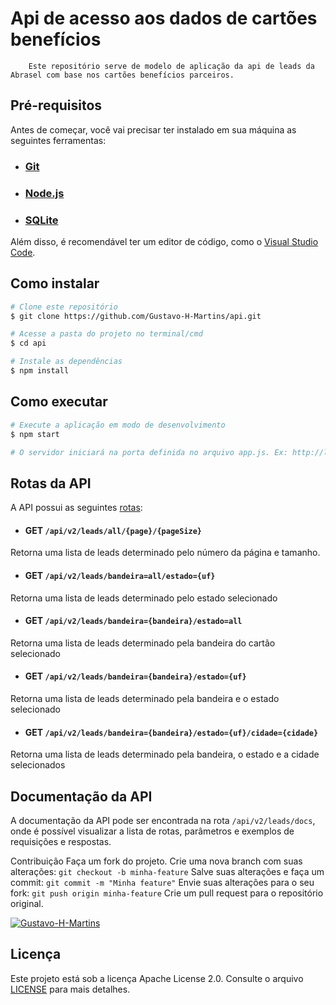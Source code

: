 # Api de acesso aos dados de cartões benefícios
        Este repositório serve de modelo de aplicação da api de leads da Abrasel com base nos cartões benefícios parceiros.

## Pré-requisitos

Antes de começar, você vai precisar ter instalado em sua máquina as seguintes ferramentas:

* ### [Git](https://git-scm.com/)
* ### [Node.js](https://nodejs.org/en/)
* ### [SQLite](https://www.npmjs.com/package/sqlite3)

Além disso, é recomendável ter um editor de código, como o [Visual Studio Code](https://code.visualstudio.com/).

## Como instalar
```bash
# Clone este repositório
$ git clone https://github.com/Gustavo-H-Martins/api.git

# Acesse a pasta do projeto no terminal/cmd
$ cd api

# Instale as dependências
$ npm install
```

## Como executar

```bash
# Execute a aplicação em modo de desenvolvimento
$ npm start

# O servidor iniciará na porta definida no arquivo app.js. Ex: http://localhost:3000
```

## Rotas da API
A API possui as seguintes [rotas](./app/routes/leads.js):

* #### GET `/api/v2/leads/all/{page}/{pageSize}` 
Retorna uma lista de leads determinado pelo número da página e tamanho.
* #### GET `/api/v2/leads/bandeira=all/estado={uf}` 
Retorna uma lista de leads determinado pelo estado selecionado
* #### GET `/api/v2/leads/bandeira={bandeira}/estado=all`
Retorna uma lista de leads determinado pela bandeira do cartão selecionado
* #### GET `/api/v2/leads/bandeira={bandeira}/estado={uf}`
Retorna uma lista de leads determinado pela bandeira e o estado selecionado
* #### GET `/api/v2/leads/bandeira={bandeira}/estado={uf}/cidade={cidade}`
Retorna uma lista de leads determinado pela bandeira, o estado e a cidade selecionados

## Documentação da API
A documentação da API pode ser encontrada na rota `/api/v2/leads/docs`, onde é possível visualizar a lista de rotas, parâmetros e exemplos de requisições e respostas.

Contribuição
Faça um fork do projeto.
Crie uma nova branch com suas alterações: `git checkout -b minha-feature`
Salve suas alterações e faça um commit: `git commit -m "Minha feature"`
Envie suas alterações para o seu fork: `git push origin minha-feature`
Crie um pull request para o repositório original.

[![Gustavo-H-Martins](https://github-readme-stats.vercel.app/api?username=Gustavo-H-Martins&show_icons=true&theme=radical)](https://github.com/Gustavo-H-Martins)
## Licença
Este projeto está sob a licença Apache License 2.0. Consulte o arquivo [LICENSE](./licence) para mais detalhes.

